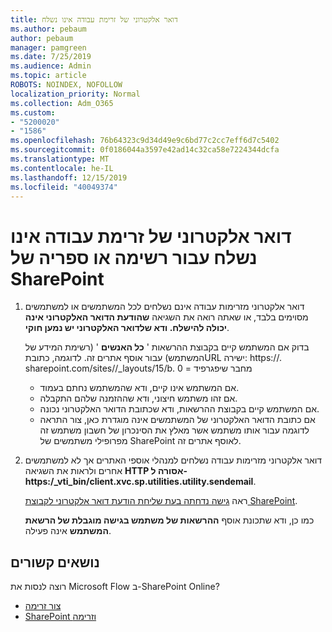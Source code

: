 ```yaml
---
title: דואר אלקטרוני של זרימת עבודה אינו נשלח
ms.author: pebaum
author: pebaum
manager: pamgreen
ms.date: 7/25/2019
ms.audience: Admin
ms.topic: article
ROBOTS: NOINDEX, NOFOLLOW
localization_priority: Normal
ms.collection: Adm_O365
ms.custom:
- "5200020"
- "1586"
ms.openlocfilehash: 76b64323c9d34d49e9c6bd77c2cc7eff6d7c5402
ms.sourcegitcommit: 0f0186044a3597e42ad14c32ca58e7224344dcfa
ms.translationtype: MT
ms.contentlocale: he-IL
ms.lasthandoff: 12/15/2019
ms.locfileid: "40049374"
---
```

# <a name="workflow-email-is-not-being-sent-for-a-sharepoint-list-or-library"></a>דואר אלקטרוני של זרימת עבודה אינו נשלח עבור רשימה או ספריה של SharePoint

1. דואר אלקטרוני מזרימות עבודה אינם נשלחים לכל המשתמשים או למשתמשים מסוימים בלבד, או שאתה רואה את השגיאה **שהודעת הדואר האלקטרוני אינה יכולה להישלח. ודא שלדואר האלקטרוני יש נמען חוקי**.

    בדוק אם המשתמש קיים בקבוצת ההרשאות ' **כל האנשים** ' (רשימת המידע של המשתמש) עבור אוסף אתרים זה.  לדוגמה, כתובת<tenant>URL ישירה<sitename>: https://. sharepoint.com/sites//_layouts/15/b. מחבר שיפגרפיד = 0

    - אם המשתמש אינו קיים, ודא שהמשתמש נחתם בעמוד. 
    - אם זהו משתמש חיצוני, ודא שההזמנה שלהם התקבלה.
    - אם המשתמש קיים בקבוצת ההרשאות, ודא שכתובת הדואר האלקטרוני נכונה.
    - אם כתובת הדואר האלקטרוני של המשתמשים אינה מוגדרת כאן, צור התראה לדוגמה עבור אותו משתמש אשר מאלץ את הסינכרון של חשבון משתמש זה מפרופילי משתמשים של SharePoint לאוסף אתרים זה.
 
2. דואר אלקטרוני מזרימות עבודה נשלחים למנהלי אוספי האתרים אך לא למשתמשים אחרים ולראות את השגיאה **HTTP אסורה ל- <span>https:</span>/_vti_bin/client.xvc.sp.utilities.utility.sendemail**.
 

    ראה [גישה נדחתה בעת שליחת הודעת דואר אלקטרוני לקבוצת SharePoint](https://docs.microsoft.com/sharepoint/support/sharing-and-permissions/access-denied-when-send-an-email-to-groups).

    כמו כן, ודא שתכונת אוסף **ההרשאות של משתמש בגישה מוגבלת של הרשאת המשתמש** אינה פעילה.


## <a name="related-topics"></a>נושאים קשורים
רוצה לנסות את Microsoft Flow ב-SharePoint Online?
- [צור זרימה](https://support.office.com/article/Create-a-flow-for-a-list-or-library-in-SharePoint-Online-or-OneDrive-for-Business-a9c3e03b-0654-46af-a254-20252e580d01) 
- [SharePoint וזרימה](https://flow.microsoft.com/blog/sharepoint-and-flow/) 


